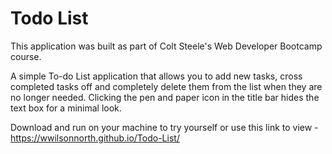 # Todo List
This application was built as part of Colt Steele's Web Developer Bootcamp course.

A simple To-do List application that allows you to add new tasks, cross completed tasks off and completely delete them from the list when they are no longer needed. Clicking the pen and paper icon in the title bar hides the text box for a minimal look.

Download and run on your machine to try yourself or use this link to view - https://wwilsonnorth.github.io/Todo-List/

